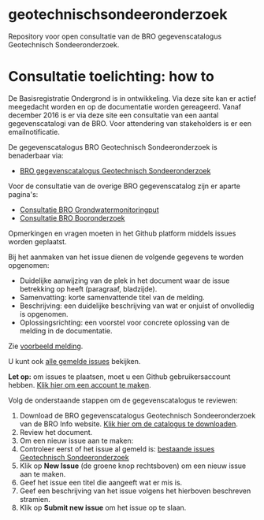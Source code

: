 # geotechnischsondeeronderzoek
Repository voor open consultatie van de BRO gegevenscatalogus Geotechnisch Sondeeronderzoek.

# Consultatie toelichting: how to

De Basisregistratie Ondergrond is in ontwikkeling. Via deze site kan er actief meegedacht worden en op de documentatie worden gereageerd.   Vanaf december 2016 is er via deze site een consultatie van een aantal gegevenscatalogi van de BRO. Voor attendering van stakeholders is er een emailnotificatie.

De gegevenscatalogus BRO Geotechnisch Sondeeronderzoek is benaderbaar via: 
- [BRO gegevenscatalogus Geotechnisch Sondeeronderzoek][5]

Voor de consultatie van de overige BRO gegevenscatalog zijn er aparte pagina's: 
- [Consultatie BRO Grondwatermonitoringput][6]
- [Consultatie BRO Booronderzoek][2]

Opmerkingen en vragen moeten in het Github platform middels issues worden geplaatst. 

Bij het aanmaken van het issue dienen de volgende gegevens te worden opgenomen:
-	Duidelijke aanwijzing van de plek in het document waar de issue betrekking op heeft (paragraaf, bladzijde).
-	Samenvatting: korte samenvattende titel van de melding.
-	Beschrijving: een duidelijke beschrijving van wat er onjuist of onvolledig is opgenomen.
-	Oplossingsrichting: een voorstel voor concrete oplossing van de melding in de documentatie.

Zie [voorbeeld melding][7].

U kunt ook [alle gemelde issues][1] bekijken. 

**Let op:** om issues te plaatsen, moet u een Github gebruikersaccount hebben. [Klik hier om een account te maken][4]. 

Volg de onderstaande stappen om de gegevenscatalogus te reviewen:

1. Download de BRO gegevenscatalogus Geotechnisch Sondeeronderzoek van de BRO Info website. [Klik hier om de catalogus te downloaden][5].
2. Review het document.
3. Om een nieuw issue aan te maken: 
  1. Controleer eerst of het issue al gemeld is: [bestaande issues Geotechnisch Sondeeronderzoek][1]
  1. Klik op **New Issue** (de groene knop rechtsboven) om een nieuw issue aan te maken.
  1. Geef het issue een titel die aangeeft wat er mis is.
  1. Geef een beschrijving van het issue volgens het hierboven beschreven stramien.
  1. Klik op **Submit new issue** om het issue op te slaan. 
  
[1]: https://github.com/BROprogramma/geotechnischsondeeronderzoek/issues
[2]: https://github.com/BROprogramma/booronderzoek
[4]: https://github.com/join
[5]: https://www.broinfo.nl/sites/www.broinfo.nl/files/BROinfo_Catalogus-Geotechnisch-sondeeronderzoek_20160323.pdf
[6]: https://github.com/BROprogramma/grondwatermonitoringput
[7]: https://github.com/BROprogramma/geotechnischsondeeronderzoek/issues/1
